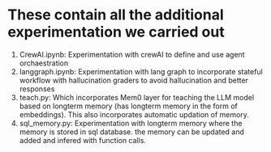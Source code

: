 # These contain all the additional experimentation we carried out

1. CrewAI.ipynb: Experimentation with crewAI to define and use agent orchaestration
2. langgraph.ipynb: Experimentation with lang graph to incorporate stateful workflow with hallucination graders to avoid hallucination and better responses
3. teach.py: Which incorporates Mem0 layer for teaching the LLM model based on longterm memory (has longterm memory in the form of embeddings). This also incorporates automatic updation of memory.
4. sql_memory.py: Experimentation with longterm memory where the memory is stored in sql database. the memory can be updated and added and infered with function calls.   
